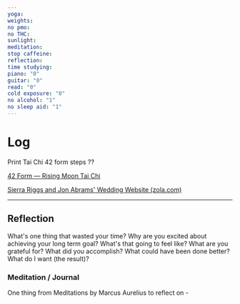 ```yaml
---
yoga: 
weights: 
no pmo: 
no THC: 
sunlight: 
meditation: 
stop caffeine: 
reflection: 
time studying: 
piano: "0"
guitar: "0"
read: "0"
cold exposure: "0"
no alcohol: "1"
no sleep aid: "1"
---
```

# Log
Print Tai Chi 42 form steps ??

[42 Form — Rising Moon Tai Chi](https://www.risingmoontaichi.net/42-form)

[Sierra Riggs and Jon Abrams' Wedding Website (zola.com)](https://www.zola.com/wedding/sierraandjon2024)

---
## Reflection
What's one thing that wasted your time?
Why are you excited about achieving your long term goal? What's that going to feel like?
What are you grateful for?
What did you accomplish?
What could have been done better?
What do I want (the result)?
### Meditation / Journal
One thing from Meditations by Marcus Aurelius to reflect on - 